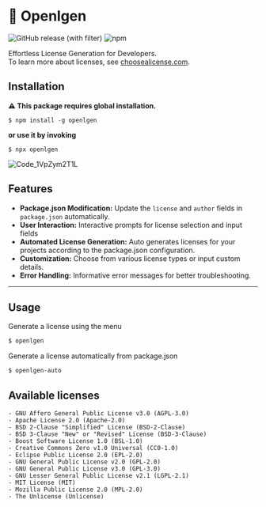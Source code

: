 # 🔑 Openlgen
![GitHub release (with filter)](https://img.shields.io/github/v/release/phukon/openlgen)
![npm](https://img.shields.io/npm/dt/openlgen)


Effortless License Generation for Developers.<br/>
To learn more about licenses, see [choosealicense.com](choosealicense.com).

## Installation
**⚠ This package requires global installation.**
```
$ npm install -g openlgen
```
**or use it by invoking**
```
$ npx openlgen
```

![Code_1VpZym2T1L](https://github.com/phukon/openlgen/assets/60285613/03842a17-b5b1-4439-b038-50440ff73532)


## Features

- **Package.json Modification:** Update the `license` and `author` fields in `package.json` automatically.
- **User Interaction:** Interactive prompts for license selection and input fields
- **Automated License Generation:** Auto generates licenses for your projects according to the package.json configuration.
- **Customization:** Choose from various license types or input custom details.
- **Error Handling:** Informative error messages for better troubleshooting.

----------

Usage
--------------


Generate a license using the menu
```bash
$ openlgen
```

Generate a license automatically from package.json

```bash
$ openlgen-auto
```


Available licenses
--------------
```
- GNU Affero General Public License v3.0 (AGPL-3.0)
- Apache License 2.0 (Apache-2.0)
- BSD 2-Clause "Simplified" License (BSD-2-Clause)
- BSD 3-Clause "New" or "Revised" License (BSD-3-Clause)
- Boost Software License 1.0 (BSL-1.0)
- Creative Commons Zero v1.0 Universal (CC0-1.0)
- Eclipse Public License 2.0 (EPL-2.0)
- GNU General Public License v2.0 (GPL-2.0)
- GNU General Public License v3.0 (GPL-3.0)
- GNU Lesser General Public License v2.1 (LGPL-2.1)
- MIT License (MIT)
- Mozilla Public License 2.0 (MPL-2.0)
- The Unlicense (Unlicense)
```